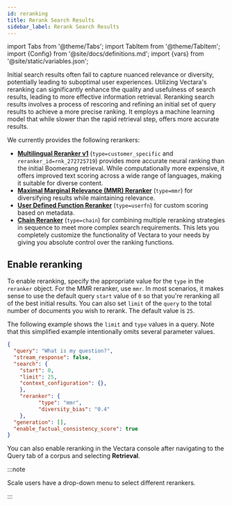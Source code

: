 ```yaml
---
id: reranking
title: Rerank Search Results
sidebar_label: Rerank Search Results
---
```


import Tabs from '@theme/Tabs';
import TabItem from '@theme/TabItem';
import {Config} from '@site/docs/definitions.md';
import {vars} from '@site/static/variables.json';

Initial search results often fail to capture nuanced relevance or diversity, 
potentially leading to suboptimal user experiences. Utilizing Vectara's 
reranking can significantly enhance the quality and usefulness of 
search results, leading to more effective information retrieval. Reranking 
search results involves a process of rescoring and refining an initial set 
of query results to achieve a more precise ranking. It employs a machine 
learning model that while slower than the rapid retrieval step, offers more 
accurate results.

We currently provides the following rerankers: 

* [**Multilingual Reranker v1**](/docs/learn/vectara-multi-lingual-reranker) (`type=customer_specific` and 
  `reranker_id=rnk_272725719`) provides more accurate neural ranking than the 
  initial Boomerang retrieval. While computationally more expensive, it offers 
  improved text scoring across a wide range of languages, making it suitable 
  for diverse content.
* [**Maximal Marginal Relevance (MMR) Reranker**](/docs/learn/mmr-reranker) (`type=mmr`) for diversifying 
  results while maintaining relevance.
* [**User Defined Function Reranker**](/docs/learn/user-defined-function-reranker) (`type=userfn`) for custom 
  scoring based on metadata.
* [**Chain Reranker**](/docs/learn/chain-reranker) (`type=chain`) for combining multiple reranking 
  strategies in sequence to meet more complex search requirements. This lets 
  you completely customize the functionality of Vectara to your needs by 
  giving you absolute control over the ranking functions.

## Enable reranking

To enable reranking, specify the appropriate value for the `type` in the 
`reranker` object. For the MMR reranker, use `mmr`. In most scenarios, 
it makes sense to use the default query `start` value of `0` so that you're 
reranking all of the best initial results. You can also set `limit` of the 
`query` to the total number of documents you wish to rerank. The default value 
is `25`.

The following example shows the `limit` and `type` values in a query. Note that 
this simplified example intentionally omits several parameter values.

```json
{
  "query": "What is my question?",
  "stream_response": false,
  "search": {
    "start": 0,
    "limit": 25,
    "context_configuration": {},
    },
    "reranker": {
          "type": "mmr",
          "diversity_bias": "0.4"
    },
  "generation": [],
  "enable_factual_consistency_score": true
}
```

You can also enable reranking in the Vectara console after navigating to the 
Query tab of a corpus and selecting **Retrieval**.

:::note

Scale users have a drop-down menu to select different rerankers.

:::
